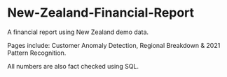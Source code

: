 # New-Zealand-Financial-Report

A financial report using New Zealand demo data.

Pages include: Customer Anomaly Detection, Regional Breakdown & 2021 Pattern Recognition.

All numbers are also fact checked using SQL.
